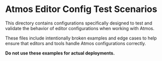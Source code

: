 # Atmos Editor Config Test Scenarios

This directory contains configurations specifically designed to test and validate the behavior of editor configurations when working with Atmos.

These files include intentionally broken examples and edge cases to help ensure that editors and tools handle Atmos configurations correctly. 

**Do not use these examples for actual deployments.**
